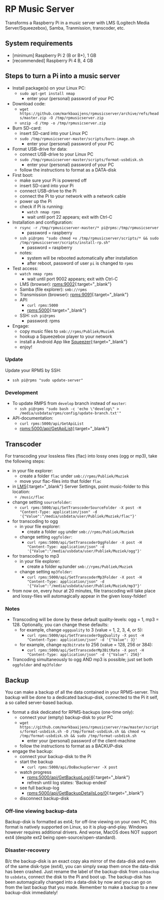 # RP Music Server
Transforms a Raspberry Pi in a music server with LMS (Logitech Media Server/Squeezebox), Samba, Tranmission, transcoder, etc.

## System requirements
* [minimum] Raspberry Pi 2 (B or B+), 1 GB
* [recommended] Raspberry Pi 4 B, 4 GB

## Steps to turn a Pi into a music server
* Install package(s) on your Linux PC:
  * `sudo apt-get install nmap`
    * enter your (personal) password of your PC  
* Download code:
  * `wget https://github.com/markbaaijens/rpmusicserver/archive/refs/heads/master.zip -O /tmp/rpmusicserver.zip`
  * `unzip -d /tmp -o /tmp/rpmusicserver.zip`
* Burn SD-card:
  * insert SD-card into your Linux PC
  * `sudo /tmp/rpmusicserver-master/scripts/burn-image.sh`
    * enter your (personal) password of your PC
* Format USB-drive for data:
  * connect USB-drive to your Linux PC
  * `sudo /tmp/rpmusicserver-master/scripts/format-usbdisk.sh`
    * enter your (personal) password of your PC
  * follow the instructions to format as a DATA-disk    
* First boot:
  * make sure your Pi is powered off
  * insert SD-card into your Pi
  * connect USB-drive to the Pi
  * connect the Pi to your network with a network cable 
  * power up the Pi
  * check if Pi is running: 
    * `watch nmap rpms`
    * wait until port 22 appears; exit with Ctrl-C
* Installation and configuration:
  * `rsync -r /tmp/rpmusicserver-master/* pi@rpms:/tmp/rpmusicserver`
	  * password = raspberry  
  * `ssh pi@rpms "sudo chmod +x /tmp/rpmusicserver/scripts/* && sudo /tmp/rpmusicserver/scripts/install-rp.sh"`
	  * password = raspberry
  * notes:
    * system will be rebooted automatically after installation
    * after reboot, password of user `pi` is changed to `rpms`
* Test access:
  * `watch nmap rpms`
    * wait until port 9002 appears; exit with Ctrl-C
  * LMS (browser): [rpms:9002](http://rpms:9002){:target="_blank"}
  * Samba (file explorer): `smb://rpms`
  * Transmission (browser): [rpms:9091](http://rpms:9091){:target="_blank"}
  * API: 
    * `curl rpms:5000`
    * [rpms:5000](http://rpms:5000){:target="_blank"}
  * SSH: `ssh pi@rpms`
    * password: rpms
* Engage:
  * copy music files to `smb://rpms/Publiek/Muziek`
  * hookup a Squeezebox player to your network
  * install a Android App like [Squeezer](https://play.google.com/store/apps/details?id=uk.org.ngo.squeezer){:target="_blank"}
  * enjoy!

### Update
Update your RPMS by SSH: 
* `ssh pi@rpms "sudo update-server"`

### Development
* To update RMPS from `develop` branch instead of `master`: 
  * `ssh pi@rpms "sudo bash -c 'echo \"develop\" > /media/usbdata/rpms/config/update-branch.txt'"`
* API-documentation: 
  * `curl rpms:5000/api/GetApiList`
  * [rpms:5000/api/GetApiList](http://rpms:5000/api/GetApiList){:target="_blank"}

## Transcoder
For transcoding your lossless files (flac) into lossy ones (ogg or mp3), take the following steps:
* in your file explorer:
  * create a folder `flac` under `smb://rpms/Publiek/Muziek`
  * move your flac-files into that folder `flac`
* in [LMS](http://rpms:9002){:target="_blank"} Server Settings, point music-folder to this location:
  * `/music/flac`
* change setting `sourcefolder`:
  * `curl rpms:5000/api/SetTranscoderSourceFolder -X post -H "Content-Type: application/json" -d '{"Value":"/media/usbdata/user/Publiek/Muziek/flac"}'`
* for transcoding to ogg
  * in your file explorer: 
    * create a folder `ogg` under `smb://rpms/Publiek/Muziek`
  * change setting `oggfolder`:
    * `curl rpms:5000/api/SetTranscoderOggFolder -X post -H "Content-Type: application/json" -d '{"Value":"/media/usbdata/user/Publiek/Muziek/ogg"}'`
* for transcoding to mp3
  * in your file explorer:
    * create a folder `mp3`under `smb://rpms/Publiek/Muziek`
  * change setting `mp3folder`:
    * `curl rpms:5000/api/SetTranscoderMp3Folder -X post -H "Content-Type: application/json" -d '{"Value":"/media/usbdata/user/Publiek/Muziek/mp3"}'`    
* from now on, every hour at 20 minutes, file transcoding will take place and lossy-files will automagically appear in the given lossy-folder!

### Notes
* Transcoding will be done by these default quality-levels: ogg = 1, mp3 = 128. Optionally, you can change these defaults:
  * for example, change `oggquality` to 3 (value = 1, 2, 3, 4, or 5):
     * `curl rpms:5000/api/SetTranscoderOggQuality -X post -H "Content-Type: application/json" -d '{"Value": 3}'`
  * for example, change `mp3bitrate` to 256 (value = 128, 256 or 384):
     * `curl rpms:5000/api/SetTranscoderMp3BitRate -X post -H "Content-Type: application/json" -d '{"Value": 256}'`     
* Trancoding simultaneously to ogg AND mp3 is possible; just set both `oggfolder` and `mp3folder`

## Backup
You can make a backup of all the data contained in your RPMS-server. This backup will be done to a dedicated backup-disk, connected to the Pi it self, a so called server-based backup.

* format a disk dedicated for RPMS-backups (one-time only):
  * connect your (empty) backup-disk to your PC
  * `wget https://github.com/markbaaijens/rpmusicserver/raw/master/scripts/format-usbdisk.sh -O /tmp/format-usbdisk.sh && chmod +x /tmp/format-usbdisk.sh && sudo /tmp/format-usbdisk.sh`
    * enter your (personal) password of the client-machine
  * follow the instructions to format as a BACKUP-disk
* engage the backup:
  * connect your backup-disk to the Pi
  * start the backup
    * `curl rpms:5000/api/DoBackupServer -X post`
  * watch progress
    * [rpms:5000/api/GetBackupLog/4](http://rpms:5000/api/GetBackupLog/4){:target="_blank"}
    * refresh until log states: 'Backup ended'
  * see full backup-log
    * [rpms:5000/api/GetBackupDetailsLog/0](http://rpms:5000/api/GetBackupDetailsLog/0){:target="_blank"}
  * disconnect backup-disk

### Off-line viewing backup-data
Backup-disk is formatted as ext4; for off-line viewing on your own PC, this format is natively supported on Linux, so it is plug-and-play. Windows however requires additional drivers. And worse, MacOS does NOT support ext4 (despite ext2 being open-source/open-standard).

### Disaster-recovery
B/c the backup-disk is an exact copy aka mirror of the data-disk and even of the same disk-type (ext4), you can simply swap them once the data-disk has been crashed. Just rename the label of the backup-disk from `usbbackup` to `usbdata`, connect the disk to the Pi and boot up. The backup-disk has been automagically changed into a data-disk by now and you can go on from the last backup that you made. Remember to make a backup to a new backup-disk immediately!
